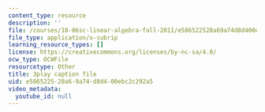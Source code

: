 ```yaml
---
content_type: resource
description: ''
file: /courses/18-06sc-linear-algebra-fall-2011/e586522528a69a74d8d400ebc2c292a5_MMWqGD4Urso.srt
file_type: application/x-subrip
learning_resource_types: []
license: https://creativecommons.org/licenses/by-nc-sa/4.0/
ocw_type: OCWFile
resourcetype: Other
title: 3play caption file
uid: e5865225-28a6-9a74-d8d4-00ebc2c292a5
video_metadata:
  youtube_id: null
---
```

